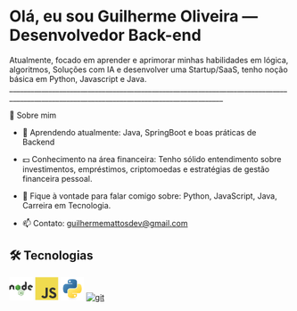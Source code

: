 <h1>Olá, eu sou Guilherme Oliveira — Desenvolvedor Back-end </h1>


<p>Atualmente, focado em aprender e aprimorar minhas habilidades em lógica, algoritmos, Soluções com IA e desenvolver uma Startup/SaaS, tenho noção básica em Python, Javascript e Java.
__________________________________________________________________________________________________________________________________________

🧠 Sobre mim 

* 🌱 Aprendendo atualmente: Java, SpringBoot e boas práticas de Backend
  
* 💵 Conhecimento na área financeira: Tenho sólido entendimento sobre investimentos, empréstimos, criptomoedas e estratégias de gestão financeira pessoal.

* 💬 Fique à vontade para falar comigo sobre: Python, JavaScript, Java, Carreira em Tecnologia.

* 📫 Contato: guilhermemattosdev@gmail.com</p>

<h2>🛠️ Tecnologias</h2>
<p><a target="_blank" href="https://raw.githubusercontent.com/devicons/devicon/master/icons/nodejs/nodejs-original-wordmark.svg" style="display: inline-block;"><img src="https://raw.githubusercontent.com/devicons/devicon/master/icons/nodejs/nodejs-original-wordmark.svg" alt="nodejs" width="42" height="42" /></a> <a target="_blank" href="https://raw.githubusercontent.com/devicons/devicon/master/icons/javascript/javascript-original.svg" style="display: inline-block;"><img src="https://raw.githubusercontent.com/devicons/devicon/master/icons/javascript/javascript-original.svg" alt="javascript" width="42" height="42" /></a> <a target="_blank" href="https://raw.githubusercontent.com/devicons/devicon/master/icons/python/python-original.svg" style="display: inline-block;"><img src="https://raw.githubusercontent.com/devicons/devicon/master/icons/python/python-original.svg" alt="python" width="42" height="42" /></a> <a target="_blank" href="https://www.vectorlogo.zone/logos/git-scm/git-scm-icon.svg" style="display: inline-block;"><img src="https://www.vectorlogo.zone/logos/git-scm/git-scm-icon.svg" alt="git" width="42" height="42" /></a></p>
